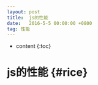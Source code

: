 ```yaml
---
layout: post
title:  js的性能
date:   2016-5-5 00:00:00 +0800
tag: 性能
---
```


* content
{:toc}


js的性能			{#rice}
====================================




